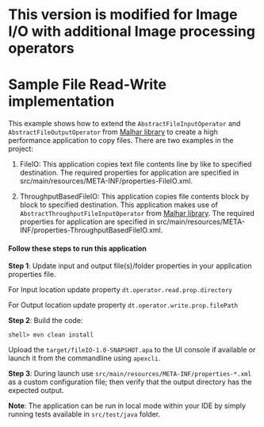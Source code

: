 # This version is modified for Image I/O with additional Image processing operators
# Sample File Read-Write implementation
This example shows how to extend the `AbstractFileInputOperator` and `AbstractFileOutputOperator` from [Malhar library](https://github.com/apache/apex-malhar) to create a high performance application to copy files. There are two examples in the project:

1. FileIO: This application copies text file contents line by like to specified destination. The required properties for application are specified in src/main/resources/META-INF/properties-FileIO.xml.

2. ThroughputBasedFileIO: This application copies file contents block by block to specified destination. This application makes use of `AbstractThroughputFileInputOperator` from [Malhar library](https://github.com/apache/apex-malhar). The required properties for application are specified in src/main/resources/META-INF/properties-ThroughputBasedFileIO.xml.

#### Follow these steps to run this application

**Step 1**: Update input and output file(s)/folder properties in your application properties file.

For Input location update property `dt.operator.read.prop.directory`

For Output location update property `dt.operator.write.prop.filePath`

**Step 2**: Build the code:

    shell> mvn clean install

Upload the `target/fileIO-1.0-SNAPSHOT.apa` to the UI console if available or launch it from the commandline using `apexcli`.

**Step 3**: During launch use `src/main/resources/META-INF/properties-*.xml` as a custom configuration file; then verify
that the output directory has the expected output.

**Note**: The application can be run in local mode within your IDE by simply running tests available in `src/test/java` folder.
